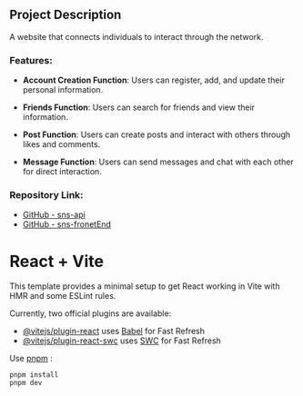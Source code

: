 ## Project Description

A website that connects individuals to interact through the network.

### Features:

- **Account Creation Function**: Users can register, add, and update their personal information.
  
- **Friends Function**: Users can search for friends and view their information.
  
- **Post Function**: Users can create posts and interact with others through likes and comments.
  
- **Message Function**: Users can send messages and chat with each other for direct interaction.

### Repository Link:

- [GitHub - sns-api](https://github.com/hchengdev/sns-api.git)
- [GitHub - sns-fronetEnd](https://github.com/hchengdev/sns-frontend.git)
  

# React + Vite

This template provides a minimal setup to get React working in Vite with HMR and some ESLint rules.

Currently, two official plugins are available:

- [@vitejs/plugin-react](https://github.com/vitejs/vite-plugin-react/blob/main/packages/plugin-react/README.md) uses [Babel](https://babeljs.io/) for Fast Refresh
- [@vitejs/plugin-react-swc](https://github.com/vitejs/vite-plugin-react-swc) uses [SWC](https://swc.rs/) for Fast Refresh

Use [pnpm](https://pnpm.io/installation) :

```shell
pnpm install
pnpm dev
```
